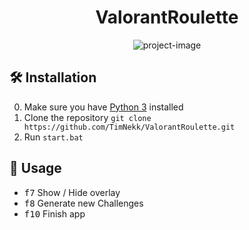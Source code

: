 <h1 align="center" id="title">ValorantRoulette</h1>

<p align="center"><img src="https://socialify.git.ci/TimNekk/ValorantRoulette/image?description=1&amp;font=Inter&amp;language=1&amp;name=1&amp;owner=1&amp;theme=Light" alt="project-image"></p>

## 🛠️ Installation

0. Make sure you have [Python 3](https://www.python.org/downloads/) installed
1. Clone the repository `git clone https://github.com/TimNekk/ValorantRoulette.git`
2. Run `start.bat`

## 🚀 Usage

- <kbd>f7</kbd> Show / Hide overlay
- <kbd>f8</kbd> Generate new Challenges
- <kbd>f10</kbd> Finish app
